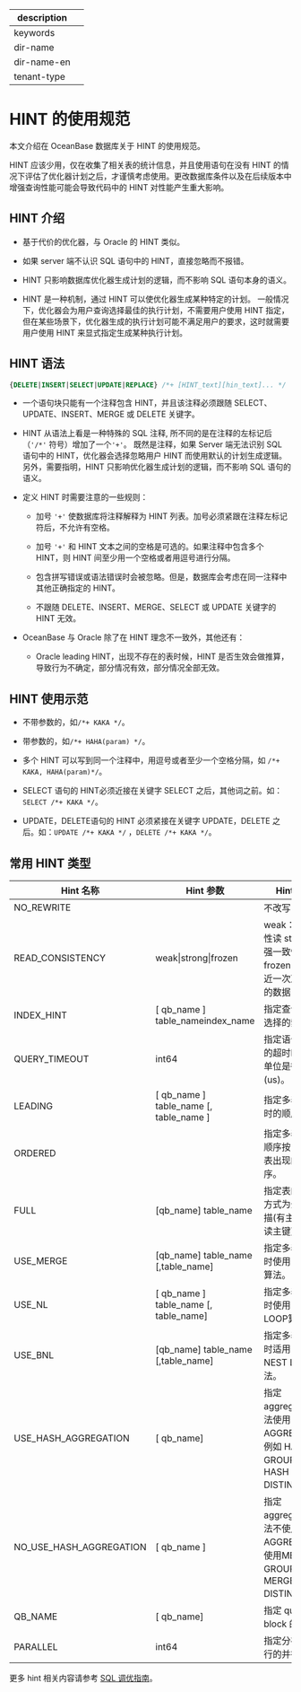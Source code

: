 |description||
|---|---|
|keywords||
|dir-name||
|dir-name-en||
|tenant-type||

# HINT 的使用规范

本文介绍在 OceanBase 数据库关于 HINT 的使用规范。

HINT 应该少用，仅在收集了相关表的统计信息，并且使用语句在没有 HINT 的情况下评估了优化器计划之后，才谨慎考虑使用。更改数据库条件以及在后续版本中增强查询性能可能会导致代码中的 HINT 对性能产生重大影响。

## HINT 介绍

* 基于代价的优化器，与 Oracle 的 HINT 类似。

* 如果 server 端不认识 SQL 语句中的 HINT，直接忽略而不报错。

* HINT 只影响数据库优化器生成计划的逻辑，而不影响 SQL 语句本身的语义。

* HINT 是一种机制，通过 HINT 可以使优化器生成某种特定的计划。 一般情况下，优化器会为用户查询选择最佳的执行计划，不需要用户使用 HINT 指定，但在某些场景下，优化器生成的执行计划可能不满足用户的要求，这时就需要用户使用 HINT 来显式指定生成某种执行计划。

## HINT 语法

```sql
{DELETE|INSERT|SELECT|UPDATE|REPLACE} /*+ [HINT_text][hin_text]... */ 
```

* 一个语句块只能有一个注释包含 HINT，并且该注释必须跟随 SELECT、UPDATE、INSERT、MERGE 或 DELETE 关键字。

* HINT 从语法上看是一种特殊的 SQL 注释, 所不同的是在注释的左标记后（`'/*'` 符号）增加了一个`'+'`。 既然是注释，如果 Server 端无法识别 SQL 语句中的 HINT，优化器会选择忽略用户 HINT 而使用默认的计划生成逻辑。另外，需要指明，HINT 只影响优化器生成计划的逻辑，而不影响 SQL 语句的语义。

* 定义 HINT 时需要注意的一些规则：

  * 加号 `'+'` 使数据库将注释解释为 HINT 列表。加号必须紧跟在注释左标记符后，不允许有空格。

  * 加号 `'+'` 和 HINT 文本之间的空格是可选的。如果注释中包含多个 HINT，则 HINT 间至少用一个空格或者用逗号进行分隔。

  * 包含拼写错误或语法错误时会被忽略。但是，数据库会考虑在同一注释中其他正确指定的 HINT。

  * 不跟随 DELETE、INSERT、MERGE、SELECT 或 UPDATE 关键字的 HINT 无效。

* OceanBase 与 Oracle 除了在 HINT 理念不一致外，其他还有：

  * Oracle leading HINT，出现不存在的表时候，HINT 是否生效会做推算，导致行为不确定，部分情况有效，部分情况全部无效。

## HINT 使用示范

* 不带参数的，如`/*+ KAKA */`。

* 带参数的，如`/*+ HAHA(param) */`。

* 多个 HINT 可以写到同一个注释中，用逗号或者至少一个空格分隔，如 `/*+ KAKA, HAHA(param)*/`。

* SELECT 语句的 HINT必须近接在关键字 SELECT 之后，其他词之前。如：`SELECT /*+ KAKA */`。

* UPDATE，DELETE语句的 HINT 必须紧接在关键字 UPDATE，DELETE 之后。如：`UPDATE /*+ KAKA */` ，`DELETE /*+ KAKA */`。

## 常用 HINT 类型

|       **Hint 名称**       |                      **Hint 参数**                      |                                **Hint 语义**                                 |
|-------------------------|-------------------------------------------------------|----------------------------------------------------------------------------|
| NO_REWRITE              |                                                       | 不改写 SQL。                                                                   |
| READ_CONSISTENCY        | weak\|strong\|frozen | weak：弱一致性读 strong：强一致性读 frozen：读最近一次冻结点的数据 |
| INDEX_HINT              | \[ qb_name \] table_nameindex_name               | 指定查询表时选择的索引。                                                               |
| QUERY_TIMEOUT           | int64                                               | 指定语句执行的超时时间，单位是微秒(us)。                                                     |
| LEADING                 | \[ qb_name \] table_name  \[, table_name \] | 指定多表连接时的顺序。                                                                |
| ORDERED                 |                                                       | 指定多表连接顺序按 SQL 中表出现的顺序。                                                     |
| FULL                    | \[qb_name\] table_name                              | 指定表的访问方式为全表扫描(有主键时会读主键)。                                                   |
| USE_MERGE               | \[qb_name\] table_name \[,table_name\]      | 指定多表连接时使用 MERGE 算法。                                                        |
| USE_NL                  | \[ qb_name \] table_name \[, table_name\]     | 指定多表连接时使用 NEST LOOP算法。                                                     |
| USE_BNL                 | \[qb_name\] table_name \[,table_name\]             | 指定多表连接时适用 BLOCK NEST LOOP 算法。                                              |
| USE_HASH_AGGREGATION    | \[ qb_name\]                                       | 指定 aggregate 方法使用 HASH AGGREGATE，例如 HASH GROUP BY，HASH DISTINCT。           |
| NO_USE_HASH_AGGREGATION | \[ qb_name \]                                       | 指定 aggregate 方法不使用HASH AGGREGATE，使用MERGE GROUP BY，MERGE DISTINCT 。         |
| QB_NAME                 | \[ qb_name\]                                       | 指定 query block 的名称。                                                        |
| PARALLEL                | int64                                              | 指定分布式执行的并行度。                                                               |

更多 hint 相关内容请参考 [SQL 调优指南](../../../1000.performance-tuning-guide/500.sql-optimization/400.sql-optimization/100.overview-of-sql-optimization.md)。
